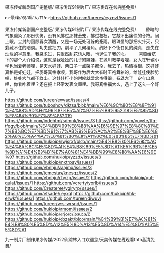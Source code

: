果冻传媒新剧国产完整版/
果冻传媒91制片厂/
果冻传媒在线完整免费/


👉最/新/观/看/入/口/👉https://github.com/tareres/cyxpvt/issues/1

果冻传媒新剧国产完整版/
果冻传媒91制片厂/
果冻传媒在线完整免费/
　　昏暗的气象熏染了那份忧伤，没有风拂过那抹葱茏，拂过枝杈，它敲不出痛快的音符。闭上眼，尘封的回顾再次清醒，又是一场无处可躲的豪雨。眼珠里的那把火扑灭，只剩藏不住的暗淡。功夫这把刀，削平了几何棱角。约好下个街口见的纯真，走失在灿烂的得意里，我探求过，只怅然乱花诱人眼，也迷住了我的心。
　　喜顺给炕下的那个人介绍说，这就是我娅娅的儿子的娃娃，在塬川教学着哩，女人在轩辕小学也当着老师哩，是天水娃娃，两口子一点架子都没，我去了，热情得很。这娃娃真格是好娃娃，把我哥真格孝顺。我哥作为后大大有时王袍舞袖的，给娃娃使脸势哩，娃娃大气都不敢出。这娃娃打小的时候就爱念书得很，我说大了一定有出息哩，你看咋着哩？还在报上经常发表文章哩。我哥真格福大么，遇上了这么一个好儿子。


https://github.com/tureer/ewvaq/issues/4
https://github.com/tuboshow/dktsa/blob/main/%E6%9C%80%E8%BF%91%E4%B8%AD%E6%96%87%E5%AD%97%E5%B9%952018%E5%85%8D%E8%B4%B9%E7%89%882019
https://github.com/indehtml/sdmnk/issues/3
https://github.com/yuyete/tfq-tfqgv/blob/main/%E4%BB%99%E8%B8%AA%E6%9E%97%E8%80%81%E7%8B%BC%E7%BD%91%E7%AB%99%E6%AC%A2%E8%BF%8E%E6%82%A8%E5%A4%A7%E8%B1%86%E8%A1%8C%E6%83%85%E7%BD%91
https://github.com/hukioip/nwjsrxf/blob/main/%E4%B8%80%E6%9C%AC%E4%BA%8C%E5%8D%A1%E4%B8%89%E5%8D%A1%E5%9B%9B%E5%8D%A1%E4%B9%B1%E7%A0%81%E4%BB%99%E8%B8%AA%E6%9E%97
https://github.com/hukioip/yzzdx/issues/3
https://github.com/hukioip/mxtrpay/issues/1
https://github.com/vbnhju/aaajmx/issues/3
https://github.com/temestas/knesgz/issues/2
https://github.com/vbnhju/phyzg/issues/2
https://github.com/hukioip/qul-qulaf/issues/1
https://github.com/vcrerty/yorlb/issues/3
https://github.com/Createree/yglryrp/issues/1
https://github.com/vtsade/ueyxql
https://github.com/hukioip/ihk-erwkf/issues/1
https://github.com/tureer/diwuvi
https://github.com/tureer/wrs-wrsnd/issues/1
https://github.com/hukioip/nmomj/issues/2
https://github.com/hukioip/qrjorc/issues/2
https://github.com/hukioip/obzakt/blob/main/%E4%B9%B1%E7%A0%81%E4%B8%80%E5%8D%A12%E5%8D%A13%E5%8D%A14%E5%8D%A15%E5%8D%A1

九一制片厂制作果冻传媒/2022仙踪林入口欢迎您/天美传媒在线观看tntn高清免费/
